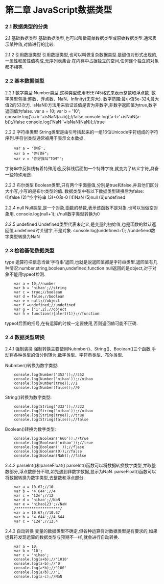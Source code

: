 # 第二章 JavaScript数据类型
### 2.1 数据类型的分类
2.1 基础数据类型
基础数据类型,也可以叫做简单数据类型或原始数据类型.通常表示某种值,对值进行的比较.

2.1.2 引用数据类型
引用数据类型,也可以叫做复杂数据类型.是键值对形式出现的,一属性和属性值构成,无序列表集合.在内存中占据独立的空间,任何连个独立的对象都不相等.

### 2.2 基本数据类型
2.2.1 数字类型
Number类型,这种类型使用IEEE745格式来表示整数和浮点数.
数字类型包括:整数、浮点数、NaN、Infinity(无穷大).
数字范围:最小值5e-324,最大值2的53次方.
isNaN()方法用来验证该值是否为非数字,非数字返回值为true,数字返回值为false.
        var a = 10;
        var b = '10';
        console.log('a+b:'+isNaN(a+b));//false
        console.log('a-b:'+isNaN(a-b));//false
        console.log('NaN:'+isNaN(NaN));//true

2.2.2 字符串类型
String类型是由引号括起来的一组16位Unicode字符组成的字符序列.字符创类型通常被用于表示文本数据.

        var a = '你好';
        var b = "你们好";
        var v = '你好我叫"TOM"';

字符串中反斜线有着特殊用途,反斜线后面加一个特殊字符,就变为了转义字符,具备一些特殊用途.

2.2.3 布尔类型
Boolean类型,只有两个字面量值,分别是true和false,并且他们区分大小写,小写的是布尔类型的值.
数据类型中有以下数据类型转换后为false:
(1)false
(2)''空字符串
(3)+0和-0
(4)NaN
(5)null
(6)undefined

2.2.4 null
Null类型,是一个对象,函数的参数,表示该函数不是对象.也可以当做空对象用.
        console.log(null+1);
        //null数字类型转换为0

2.2.5 undefined
Undefined类型代表未定义,是变量的初始值,也是函数的默认返回值.undefined时关键字,不是对象.
        console.log(undefined+1);
        //undefiend数字类型转换为NaN

### 2.3 检验基础数据类型
type 运算符把信息当做'字符串'返回,也就是说返回值都是字符串类型.返回值有几种情况:number,string,boolean,undefined,function.null返回的是object,对于对象不能用typeof检测.

        var a = 10;//number
        var b = 'nihao';//string
        var c = true;//boolean
        var d = false;//boolean
        var e = null;//object
        var f =undefined;//undefined
        var g = ['1',2];//object
        var h = function(){alert(1)};//function

typeof后面的括号,在有运算的时候一定要使用,否则返回值可能不正确.

### 2.4 数据类型转换
2.4.1 强制装换
强制转换主要使用Nubmber()、String()、Boolean()三个函数,手动将各种类型的值分别转为,数字类型、字符串类型、布尔类型.

Nubmber()转换为数字类型:

        console.log(Number('352'));//352
        console.log(Number('nihao'));//nihao
        console.log(Number(true));//1
        console.log(Number(false));//0

String()转换为数字类型:

        console.log(String('332'));//322
        console.log(String('nihao'));//nihao
        console.log(String(true));//true
        console.log(String(false));//false

Boolean()转换为数字类型:

        console.log(Boolean('666'));//true
        console.log(Boolean('nihao'));//true
        console.log(Boolean(''));//flase
        console.log(Boolean(0));//false
        console.log(Boolean(NaN));//false

2.4.2 parseInt()和parseFloat()
parseInt()函数可以将数据转换数字类型,并取整数部分,浮点数部分不取,如先遇到非数字数据,显示为NaN.
parseFloat()函数可以将数据转换为数字类型,去整数和浮点部分.

        var a = 10.67;//10
        var b = '4.644';//4
        var c = '12e';//12
        var d = 'nihao';//NaN
        var e = 'nihao123';//NaN
        /********************/
        var a = 10.67;//10.67
        var b = '4.644';//4.644
        var c = '12e';//12.4

2.4.3 自动转换
变量的数据类型不确定,但各种运算符对数据类型是有要求的,如果运算符发现运算的数据类型与预期不一样,就会进行自动转换.

        var a = 10;
        var b = '10';
        var c = 'nihao';
        console.log(a+b);//'1010'
        console.log(a-b);//'0'
        console.log(a*b);//'100'
        console.log(a/b);//'1'
        console.log(a-c);//NaN